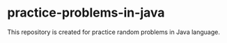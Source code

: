 # practice-problems-in-java
This repository is created for practice random problems in Java language. 
